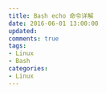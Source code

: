 ```yaml
---
title: Bash echo 命令详解
date: 2016-06-01 13:00:00
updated:
comments: true
tags:
- Linux
- Bash
categories:
- Linux
---
```

